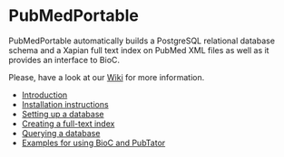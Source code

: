 PubMedPortable
==============

PubMedPortable automatically builds a PostgreSQL relational database schema and a Xapian full text index on PubMed XML files as well as it provides an interface to BioC.

Please, have a look at our [Wiki](https://github.com/KerstenDoering/PubMedPortable/wiki) for more information.

* [Introduction](https://github.com/KerstenDoering/PubMedPortable/wiki#introduction)
* [Installation instructions](https://github.com/KerstenDoering/PubMedPortable/wiki#installation)
* [Setting up a database](https://github.com/KerstenDoering/PubMedPortable/wiki#build-up-a-relational-database-in-postgresql)
* [Creating a full-text index](https://github.com/KerstenDoering/PubMedPortable/wiki#build-up-a-full-text-index-with-xapian-and-search-it)
* [Querying a database](https://github.com/KerstenDoering/PubMedPortable/wiki#examples-for-connecting-full-text-search-and-selection-of-data-from-postgresql)
* [Examples for using BioC and PubTator](https://github.com/KerstenDoering/PubMedPortable/wiki#examples-for-using-bioc-and-pubtator)
